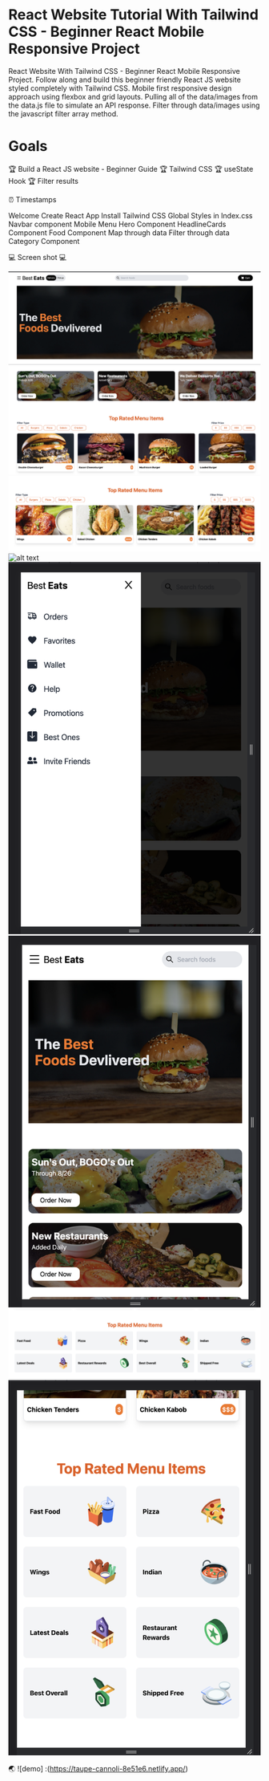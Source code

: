 # React Website Tutorial With Tailwind CSS - Beginner React Mobile Responsive Project


React Website With Tailwind CSS - Beginner React Mobile Responsive Project. 
Follow along and build this beginner friendly React JS website styled completely with Tailwind CSS. 
Mobile first responsive design approach using flexbox and grid layouts. 
Pulling all of the data/images from the data.js file to simulate an API response. 
Filter through data/images using the javascript filter array method.


# Goals

🏆 Build a React JS website - Beginner Guide
🏆 Tailwind CSS
🏆 useState Hook
🏆 Filter results


⏰ Timestamps

 Welcome
 Create React App
 Install Tailwind CSS
 Global Styles in Index.css
 Navbar component
 Mobile Menu
 Hero Component
 HeadlineCards Component
 Food Component
 Map through data
 Filter through data
 Category Component


💻 Screen shot   💻

![alt text](1.png)
![alt text](2.png)
![alt text](3.png)
![alt text](4.png)
![alt text](5.png)
![alt text](6.png)
![alt text](7.png)
![alt text](8.png)

🌏 ![demo] :(https://taupe-cannoli-8e51e6.netlify.app/)